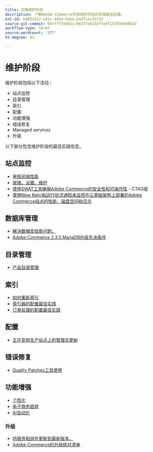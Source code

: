 ```yaml
---
title: 实施维护阶段
description: 了解Adobe Commerce项目维护阶段的实施最佳实践。
exl-id: bd052412-a41c-4dbd-9aba-ba2fcac31f2d
source-git-commit: 95ffff39d82cc9027fa633dffedf15193040802d
workflow-type: tm+mt
source-wordcount: '277'
ht-degree: 0%

---
```


# 维护阶段

维护阶段包括以下活动：

- 站点监控
- 目录管理
- 索引
- 配置
- 功能增强
- 错误修复
- Managed services
- 升级

以下部分包含维护阶段的最佳实践信息。

## 站点监控

- [审核前端性能](frontend-performance.md)
- [就绪、设置、维护](https://business.adobe.com/blog/basics/ready-set-maintain)
- [使用SWAT工具确保Adobe Commerce的安全性和可操作性](https://experienceleague.adobe.com/docs/commerce-operations/tools/site-wide-analysis-tool/intro.html?lang=en#integrations-with-other-adobe-commerce-support-tools) - CTAG组
- [使用New Relic和运行状况通知来监控在云基础架构上部署的Adobe Commerce站点的性能、磁盘空间和日志](https://experienceleague.adobe.com/docs/commerce-cloud-service/user-guide/monitor/performance.html)

## 数据库管理

- [解决数据库性能问题&#x200B;。](resolve-database-performance-issues.md)
- [Adobe Commerce 2.3.5 MariaDB升级先决条件&#x200B;](commerce-235-upgrade-prerequisites-mariadb.md)

## 目录管理

<!-- Asset not yet integrated
- [Catalog Image Resizing](https://wiki.corp.adobe.com/x/oj4ykw) (wiki)
-->
- [产品目录管理](https://www.gotostage.com/channel/fca90f7960be436f9b849215d9e06026/recording/2eea2782fc874047a020391000519f8b/watch?source=CHANNEL)

## 索引

<!-- Asset not yet integrated
- [Reindexing - the safe way](https://wiki.corp.adobe.com/x/oj4ykw)(wiki)
-->
- [如何重新索引](https://developer.adobe.com/commerce/php/development/components/indexing/#how-to-reindex)
- [索引器的配置最佳实践&#x200B;](indexer-configuration.md)
- [订单处理的配置最佳实践](order-processing-configuration.md)

<!-- Asset not yet integrated from CTAG deck:
- Plan upsizing for planned traffic increases during promotions or holidays -->

## 配置

- [正在安排生产站点上的管理员更新](scheduling-admin-updates-in-production.md)

<!-- Asset not yet integrated from CTAG deck: Planning for peak season and promotional periods (upsizing)-->

## 错误修复

- [Quality Patches工具使用](https://experienceleague.adobe.com/docs/commerce-operations/tools/quality-patches-tool/usage.html)

## 功能增强

- [个性化](https://www.gotostage.com/channel/fca90f7960be436f9b849215d9e06026/recording/e218545a77de490fb5102eca07d0580a/watch?source=CHANNEL)
- [电子商务趋势](https://www.gotostage.com/channel/fca90f7960be436f9b849215d9e06026/recording/9a772468d7b64409a3d5dff4d67e656d/watch?source=CHANNEL)
- [AI自动化](https://www.gotostage.com/channel/fca90f7960be436f9b849215d9e06026/recording/27ae23699c2847be981a23ca098e548f/watch?source=CHANNEL)

### 升级

- [将服务和组件更新到最新版本&#x200B;。](update-services.md)
- [Adobe Commerce的升级核对清单&#x200B;](upgrade-checklist.md)
